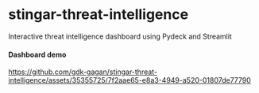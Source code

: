 # stingar-threat-intelligence
Interactive threat intelligence dashboard using Pydeck and Streamlit

#### Dashboard demo

https://github.com/gdk-gagan/stingar-threat-intelligence/assets/35355725/7f2aae65-e8a3-4949-a520-01807de77790

